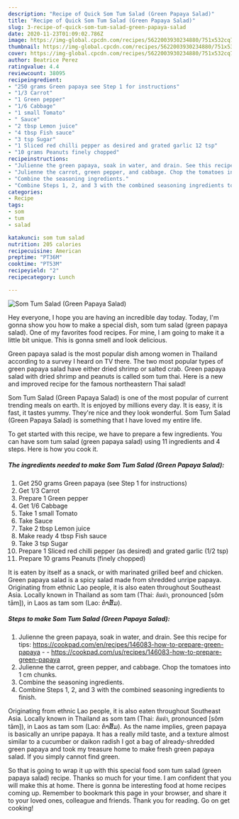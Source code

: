 ```yaml
---
description: "Recipe of Quick Som Tum Salad (Green Papaya Salad)"
title: "Recipe of Quick Som Tum Salad (Green Papaya Salad)"
slug: 3-recipe-of-quick-som-tum-salad-green-papaya-salad
date: 2020-11-23T01:09:02.786Z
image: https://img-global.cpcdn.com/recipes/5622003930234880/751x532cq70/som-tum-salad-green-papaya-salad-recipe-main-photo.jpg
thumbnail: https://img-global.cpcdn.com/recipes/5622003930234880/751x532cq70/som-tum-salad-green-papaya-salad-recipe-main-photo.jpg
cover: https://img-global.cpcdn.com/recipes/5622003930234880/751x532cq70/som-tum-salad-green-papaya-salad-recipe-main-photo.jpg
author: Beatrice Perez
ratingvalue: 4.4
reviewcount: 38095
recipeingredient:
- "250 grams Green papaya see Step 1 for instructions"
- "1/3 Carrot"
- "1 Green pepper"
- "1/6 Cabbage"
- "1 small Tomato"
- " Sauce"
- "2 tbsp Lemon juice"
- "4 tbsp Fish sauce"
- "3 tsp Sugar"
- "1 Sliced red chilli pepper as desired and grated garlic 12 tsp"
- "10 grams Peanuts finely chopped"
recipeinstructions:
- "Julienne the green papaya, soak in water, and drain. See this recipe for tips: https://cookpad.com/en/recipes/146083-how-to-prepare-green-papaya  https://cookpad.com/us/recipes/146083-how-to-prepare-green-papaya"
- "Julienne the carrot, green pepper, and cabbage. Chop the tomatoes into 1 cm chunks."
- "Combine the seasoning ingredients."
- "Combine Steps 1, 2, and 3 with the combined seasoning ingredients to finish."
categories:
- Recipe
tags:
- som
- tum
- salad

katakunci: som tum salad 
nutrition: 205 calories
recipecuisine: American
preptime: "PT36M"
cooktime: "PT53M"
recipeyield: "2"
recipecategory: Lunch

---
```



![Som Tum Salad (Green Papaya Salad)](https://img-global.cpcdn.com/recipes/5622003930234880/751x532cq70/som-tum-salad-green-papaya-salad-recipe-main-photo.jpg)

Hey everyone, I hope you are having an incredible day today. Today, I'm gonna show you how to make a special dish, som tum salad (green papaya salad). One of my favorites food recipes. For mine, I am going to make it a little bit unique. This is gonna smell and look delicious.

Green papaya salad is the most popular dish among women in Thailand according to a survey I heard on TV there. The two most popular types of green papaya salad have either dried shrimp or salted crab. Green papaya salad with dried shrimp and peanuts is called som tum thai. Here is a new and improved recipe for the famous northeastern Thai salad!

Som Tum Salad (Green Papaya Salad) is one of the most popular of current trending meals on earth. It is enjoyed by millions every day. It is easy, it is fast, it tastes yummy. They're nice and they look wonderful. Som Tum Salad (Green Papaya Salad) is something that I have loved my entire life.


To get started with this recipe, we have to prepare a few ingredients. You can have som tum salad (green papaya salad) using 11 ingredients and 4 steps. Here is how you cook it.

<!--inarticleads1-->

##### The ingredients needed to make Som Tum Salad (Green Papaya Salad):

1. Get 250 grams Green papaya (see Step 1 for instructions)
1. Get 1/3 Carrot
1. Prepare 1 Green pepper
1. Get 1/6 Cabbage
1. Take 1 small Tomato
1. Take  Sauce
1. Take 2 tbsp Lemon juice
1. Make ready 4 tbsp Fish sauce
1. Take 3 tsp Sugar
1. Prepare 1 Sliced red chilli pepper (as desired) and grated garlic (1/2 tsp)
1. Prepare 10 grams Peanuts (finely chopped)


It is eaten by itself as a snack, or with marinated grilled beef and chicken. Green papaya salad is a spicy salad made from shredded unripe papaya. Originating from ethnic Lao people, it is also eaten throughout Southeast Asia. Locally known in Thailand as som tam (Thai: ส้มตำ, pronounced [sôm tām]), in Laos as tam som (Lao: ຕໍາສົ້ມ). 

<!--inarticleads2-->

##### Steps to make Som Tum Salad (Green Papaya Salad):

1. Julienne the green papaya, soak in water, and drain. See this recipe for tips: https://cookpad.com/en/recipes/146083-how-to-prepare-green-papaya -  - https://cookpad.com/us/recipes/146083-how-to-prepare-green-papaya
1. Julienne the carrot, green pepper, and cabbage. Chop the tomatoes into 1 cm chunks.
1. Combine the seasoning ingredients.
1. Combine Steps 1, 2, and 3 with the combined seasoning ingredients to finish.


Originating from ethnic Lao people, it is also eaten throughout Southeast Asia. Locally known in Thailand as som tam (Thai: ส้มตำ, pronounced [sôm tām]), in Laos as tam som (Lao: ຕໍາສົ້ມ). As the name implies, green papaya is basically an unripe papaya. It has a really mild taste, and a texture almost similar to a cucumber or daikon radish I got a bag of already-shredded green papaya and took my treasure home to make fresh green papaya salad. If you simply cannot find green. 

So that is going to wrap it up with this special food som tum salad (green papaya salad) recipe. Thanks so much for your time. I am confident that you will make this at home. There is gonna be interesting food at home recipes coming up. Remember to bookmark this page in your browser, and share it to your loved ones, colleague and friends. Thank you for reading. Go on get cooking!
